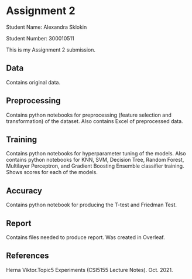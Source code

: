 # Assignment 2

Student Name: Alexandra Sklokin

Student Number: 300010511

This is my Assignment 2 submission.

## Data

Contains original data.

## Preprocessing

Contains python notebooks for preprocessing (feature selection and transformation) of the dataset. Also contains Excel of preprocessed data.

## Training

Contains python notebooks for hyperparameter tuning of the models. Also contains python notebooks for KNN, SVM, Decision Tree, Random Forest, Multilayer Perceptron, and Gradient Boosting Ensemble classifier training. Shows scores for each of the models.

## Accuracy

Contains python notebook for producing the T-test and Friedman Test. 

## Report

Contains files needed to produce report. Was created in Overleaf.

## References

 Herna Viktor.Topic5 Experiments (CSI5155 Lecture Notes). Oct. 2021.